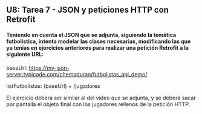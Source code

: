 ## U8: Tarea 7 - JSON y peticiones HTTP con Retrofit

#### Teniendo en cuenta el JSON que se adjunta, siguiendo la temática futbolística, intenta modelar las clases necesarias, modificando las que ya tenías en ejercicios anteriores para realizar una petición Retrofit a la siguiente URL:

baseUrl: https://my-json-server.typicode.com/chemaduran/futbolistas_api_demo/

listFutbolistas: (baseUrl) + /jugadores

El ejercicio deberá ser similar al del vídeo que se adjunta, y se deberá sacar por pantalla el objeto final con los jugadores rellenos de la petición HTTP.